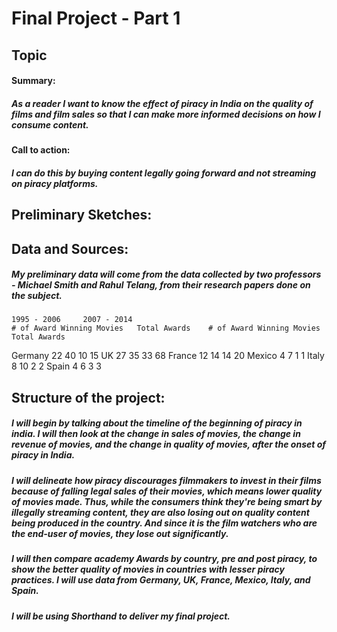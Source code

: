 # Final Project - Part 1

## Topic 
#### Summary:
##### As a reader I want to know the effect of piracy in India on the quality of films and film sales so that I can make more informed decisions on how I consume content.

#### Call to action: 
##### I can do this by buying content legally going forward and not streaming on piracy platforms. 

## Preliminary Sketches:  

## Data and Sources: 
##### My preliminary data will come from the data collected by two professors - Michael Smith and Rahul Telang, from their research papers done on the subject. 

	1995 - 2006		2007 - 2014	
	# of Award Winning Movies	Total Awards	# of Award Winning Movies	Total Awards
Germany	22	40	10	15
UK	27	35	33	68
France	12	14	14	20
Mexico	4	7	1	1
Italy	8	10	2	2
Spain	4	6	3	3

## Structure of the project: 

##### I will begin by talking about the timeline of the beginning of piracy in india. I will then look at the change in sales of movies, the change in revenue of movies, and the change in quality of movies, after the onset of piracy in India.

##### I will delineate how piracy discourages filmmakers to invest in their films because of falling legal sales of their movies, which means lower quality of movies made. Thus, while the consumers think they're being smart by illegally streaming content, they are also losing out on quality content being produced in the country. And since it is the film watchers who are the end-user of movies, they lose out significantly. 

##### I will then compare academy Awards by country, pre and post piracy, to show the better quality of movies in countries with lesser piracy practices. I will use data from Germany, UK, France, Mexico, Italy, and Spain. 



##### I will be using Shorthand to deliver my final project. 


